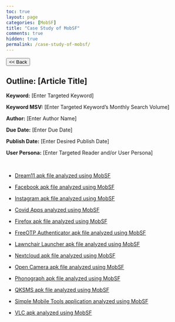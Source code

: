 ```yaml
---
toc: true
layout: page
categories: [MobSF]
title: "Case Study of MobSF"
comments: true
hidden: true
permalink: /case-study-of-mobsf/
---
```


<button class="back-button" onclick="window.history.back()"><< Back</button>

## Outline: [Article Title]

**Keyword:** [Enter Targeted Keyword]

**Keyword MSV:** [Enter Targeted Keyword’s Monthly Search Volume]

**Author:** [Enter Author Name]

**Due Date:** [Enter Due Date]

**Publish Date:** [Enter Desired Publish Date]

**User Persona:** [Enter Targeted Reader and/or User Persona]

<br>

<ul>
<li><p><a href="https://aviyelverse.github.io/Aviyel-Blogs-Review/">Dream11 apk file analyzed using MobSF</a></p>
<li><p><a href="https://aviyelverse.github.io/Aviyel-Blogs-Review/">Facebook apk file analyzed using MobSF</a></p>
<li><p><a href="https://aviyelverse.github.io/Aviyel-Blogs-Review/">Instagram apk file analyzed using MobSF</a></p>
<li><p><a href="https://aviyelverse.github.io/Aviyel-Blogs-Review/">Covid Apps analyzed using MobSF</a></p>
<li><p><a href="https://aviyelverse.github.io/Aviyel-Blogs-Review/">Firefox apk file analyzed using MobSF</a></p>
<li><p><a href="https://aviyelverse.github.io/Aviyel-Blogs-Review/">FreeOTP Authenticator apk file analyzed using MobSF</a></p>
<li><p><a href="https://aviyelverse.github.io/Aviyel-Blogs-Review/">Lawnchair Launcher apk file analyzed using MobSF</a></p>
<li><p><a href="https://aviyelverse.github.io/Aviyel-Blogs-Review/">Nextcloud apk file analyzed using MobSF</a></p>
<li><p><a href="https://aviyelverse.github.io/Aviyel-Blogs-Review/">Open Camera apk file analyzed using MobSF</a></p>
<li><p><a href="https://aviyelverse.github.io/Aviyel-Blogs-Review/">Phonograph apk file analyzed using MobSF</a></p>
<li><p><a href="https://aviyelverse.github.io/Aviyel-Blogs-Review/">QKSMS apk file analyzed using MobSF</a></p>
<li><p><a href="https://aviyelverse.github.io/Aviyel-Blogs-Review/">Simple Mobile Tools application analyzed using MobSF</a></p>
<li><p><a href="https://aviyelverse.github.io/Aviyel-Blogs-Review/">VLC apk analyzed using MobSF</a></p>
